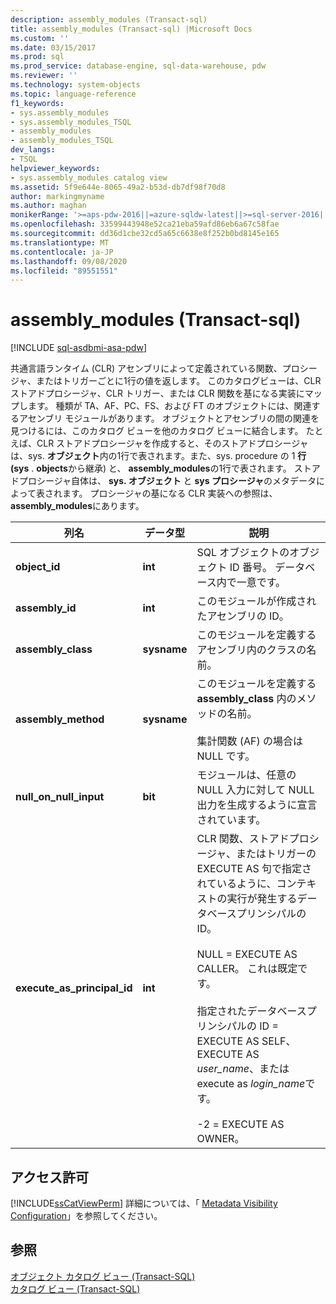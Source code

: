 ```yaml
---
description: assembly_modules (Transact-sql)
title: assembly_modules (Transact-sql) |Microsoft Docs
ms.custom: ''
ms.date: 03/15/2017
ms.prod: sql
ms.prod_service: database-engine, sql-data-warehouse, pdw
ms.reviewer: ''
ms.technology: system-objects
ms.topic: language-reference
f1_keywords:
- sys.assembly_modules
- sys.assembly_modules_TSQL
- assembly_modules
- assembly_modules_TSQL
dev_langs:
- TSQL
helpviewer_keywords:
- sys.assembly_modules catalog view
ms.assetid: 5f9e644e-8065-49a2-b53d-db7df98f70d8
author: markingmyname
ms.author: maghan
monikerRange: '>=aps-pdw-2016||=azure-sqldw-latest||>=sql-server-2016||=sqlallproducts-allversions||>=sql-server-linux-2017||=azuresqldb-mi-current'
ms.openlocfilehash: 33599443948e52ca21eba59afd86eb6a67c58fae
ms.sourcegitcommit: dd36d1cbe32cd5a65c6638e8f252b0bd8145e165
ms.translationtype: MT
ms.contentlocale: ja-JP
ms.lasthandoff: 09/08/2020
ms.locfileid: "89551551"
---
```

# <a name="sysassembly_modules-transact-sql"></a>assembly_modules (Transact-sql)
[!INCLUDE [sql-asdbmi-asa-pdw](../../includes/applies-to-version/sql-asdbmi-asa-pdw.md)]

  共通言語ランタイム (CLR) アセンブリによって定義されている関数、プロシージャ、またはトリガーごとに1行の値を返します。 このカタログビューは、CLR ストアドプロシージャ、CLR トリガー、または CLR 関数を基になる実装にマップします。 種類が TA、AF、PC、FS、および FT のオブジェクトには、関連するアセンブリ モジュールがあります。 オブジェクトとアセンブリの間の関連を見つけるには、このカタログ ビューを他のカタログ ビューに結合します。 たとえば、CLR ストアドプロシージャを作成すると、そのストアドプロシージャは、sys. **オブジェクト**内の1行で表されます。また、sys. procedure の 1 **行 (sys** . **objects**から継承) と、 **assembly_modules**の1行で表されます。 ストアドプロシージャ自体は、 **sys. オブジェクト** と **sys プロシージャ**のメタデータによって表されます。 プロシージャの基になる CLR 実装への参照は、 **assembly_modules**にあります。  
  
|列名|データ型|説明|  
|-----------------|---------------|-----------------|  
|**object_id**|**int**|SQL オブジェクトのオブジェクト ID 番号。 データベース内で一意です。|  
|**assembly_id**|**int**|このモジュールが作成されたアセンブリの ID。|  
|**assembly_class**|**sysname**|このモジュールを定義するアセンブリ内のクラスの名前。|  
|**assembly_method**|**sysname**|このモジュールを定義する **assembly_class** 内のメソッドの名前。<br /><br /> 集計関数 (AF) の場合は NULL です。|  
|**null_on_null_input**|**bit**|モジュールは、任意の NULL 入力に対して NULL 出力を生成するように宣言されています。|  
|**execute_as_principal_id**|**int**|CLR 関数、ストアドプロシージャ、またはトリガーの EXECUTE AS 句で指定されているように、コンテキストの実行が発生するデータベースプリンシパルの ID。<br /><br /> NULL = EXECUTE AS CALLER。 これは既定です。<br /><br /> 指定されたデータベースプリンシパルの ID = EXECUTE AS SELF、EXECUTE AS *user_name*、または execute as *login_name*です。<br /><br /> -2 = EXECUTE AS OWNER。|  
  
## <a name="permissions"></a>アクセス許可  
 [!INCLUDE[ssCatViewPerm](../../includes/sscatviewperm-md.md)] 詳細については、「 [Metadata Visibility Configuration](../../relational-databases/security/metadata-visibility-configuration.md)」を参照してください。  
  
## <a name="see-also"></a>参照  
 [オブジェクト カタログ ビュー &#40;Transact-SQL&#41;](../../relational-databases/system-catalog-views/object-catalog-views-transact-sql.md)   
 [カタログ ビュー &#40;Transact-SQL&#41;](../../relational-databases/system-catalog-views/catalog-views-transact-sql.md)  
  
  
